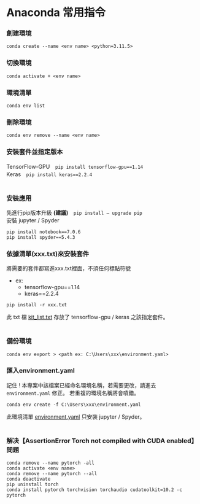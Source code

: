 # Anaconda 常用指令

### 創建環境
```
conda create --name <env name> <python=3.11.5>
```
### 切換環境
```
conda activate + <env name>
```
### 環境清單
```
conda env list
```
### 刪除環境
```
conda env remove --name <env name>
```

### 安裝套件並指定版本
TensorFlow-GPU　`pip install tensorflow-gpu==1.14`</br>
Keras　`pip install keras==2.2.4`</br></br>

### 安裝應用
先進行pip版本升級 **(建議)**　`pip install — upgrade pip`</br>
安裝 jupyter / Spyder
```
pip install notebook==7.0.6
pip install spyder==5.4.3
```

### 依據清單(xxx.txt)來安裝套件</br>
將需要的套件都寫進xxx.txt裡面，不須任何標點符號</br>
- ex:
  - tensorflow-gpu==1.14
  - keras==2.2.4
```
pip install -r xxx.txt
```
此 txt 檔 [kit_list.txt](./kit_list.txt) 存放了 tensorflow-gpu / keras 之該指定套件。 </br></br>

### 備份環境
```
conda env export > <path ex: C:\Users\xxx\environment.yaml> 
```

### 匯入environment.yaml
記住 ! 本專案中該檔案已經命名環境名稱，若需要更改，請進去 `environment.yaml` 修正。
若重複的環境名稱將會噴錯。
```
conda env create -f C:\Users\xxx\environment.yaml
```
此環境清單 [environment.yaml](./environment.yaml) 只安裝 jupyter / Spyder。 </br></br>

### 解决【AssertionError Torch not compiled with CUDA enabled】問題
```
conda remove --name pytorch -all
conda activate <env name>
conda remove --name pytorch --all
conda deactivate
pip uninstall torch
conda install pytorch torchvision torchaudio cudatoolkit=10.2 -c pytorch
```
